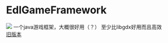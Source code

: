 # EdlGameFramework
[![](https://jitpack.io/v/EdrowsLuo/EdlGameFramework.svg)](https://jitpack.io/#EdrowsLuo/EdlGameFramework)
一个java游戏框架，大概很好用（？）
至少比libgdx好用而且高效  
[旧版本](https://github.com/EdrowsLuo/osu-lab)
